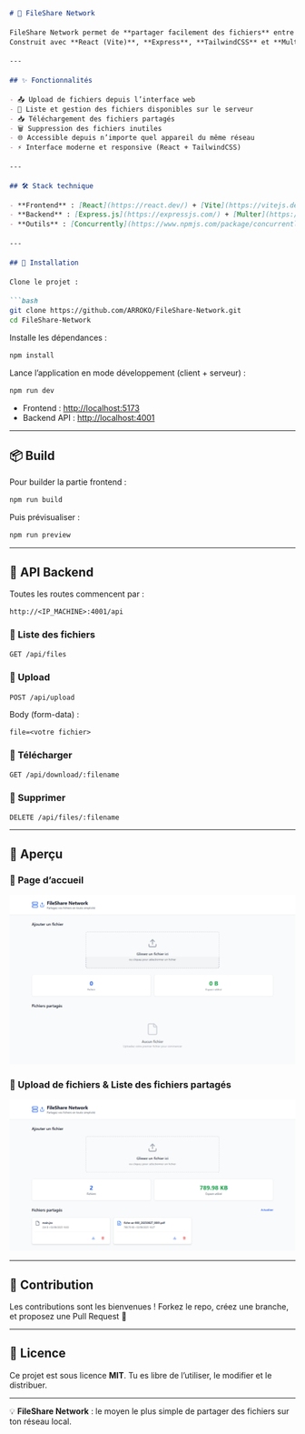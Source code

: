 
````markdown
# 📂 FileShare Network

FileShare Network permet de **partager facilement des fichiers** entre plusieurs machines connectées au même réseau local.  
Construit avec **React (Vite)**, **Express**, **TailwindCSS** et **Multer**, il offre une interface moderne et une API backend robuste.

---

## ✨ Fonctionnalités

- 📤 Upload de fichiers depuis l’interface web  
- 📂 Liste et gestion des fichiers disponibles sur le serveur  
- 📥 Téléchargement des fichiers partagés  
- 🗑️ Suppression des fichiers inutiles  
- 🌐 Accessible depuis n’importe quel appareil du même réseau  
- ⚡ Interface moderne et responsive (React + TailwindCSS)  

---

## 🛠️ Stack technique

- **Frontend** : [React](https://react.dev/) + [Vite](https://vitejs.dev/) + [TailwindCSS](https://tailwindcss.com/)  
- **Backend** : [Express.js](https://expressjs.com/) + [Multer](https://github.com/expressjs/multer)  
- **Outils** : [Concurrently](https://www.npmjs.com/package/concurrently) pour lancer client + serveur  

---

## 🚀 Installation

Clone le projet :

```bash
git clone https://github.com/ARROKO/FileShare-Network.git
cd FileShare-Network
````

Installe les dépendances :

```bash
npm install
```

Lance l’application en mode développement (client + serveur) :

```bash
npm run dev
```

* Frontend : [http://localhost:5173](http://localhost:5173)
* Backend API : [http://localhost:4001](http://localhost:4001)

---

## 📦 Build

Pour builder la partie frontend :

```bash
npm run build
```

Puis prévisualiser :

```bash
npm run preview
```

---

## 📡 API Backend

Toutes les routes commencent par :

```
http://<IP_MACHINE>:4001/api
```

### 🔹 Liste des fichiers

```http
GET /api/files
```

### 🔹 Upload

```http
POST /api/upload
```

Body (form-data) :

```
file=<votre fichier>
```

### 🔹 Télécharger

```http
GET /api/download/:filename
```

### 🔹 Supprimer

```http
DELETE /api/files/:filename
```

---

## 📸 Aperçu

### 🔹 Page d’accueil

![Accueil](src/assets/screenshots/img2.png)

### 🔹 Upload de fichiers & Liste des fichiers partagés

![Upload](src/assets/screenshots/img1.png)

---

## 🤝 Contribution

Les contributions sont les bienvenues !
Forkez le repo, créez une branche, et proposez une Pull Request 🚀

---

## 📜 Licence

Ce projet est sous licence **MIT**.
Tu es libre de l’utiliser, le modifier et le distribuer.

---

💡 **FileShare Network** : le moyen le plus simple de partager des fichiers sur ton réseau local.

